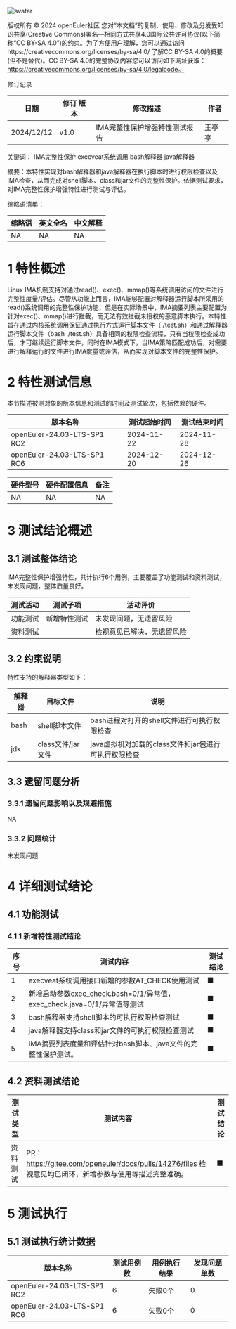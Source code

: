 ![avatar](../../images/openEuler.png)


版权所有 © 2024  openEuler社区
 您对“本文档”的复制、使用、修改及分发受知识共享(Creative Commons)署名—相同方式共享4.0国际公共许可协议(以下简称“CC BY-SA 4.0”)的约束。为了方便用户理解，您可以通过访问https://creativecommons.org/licenses/by-sa/4.0/ 了解CC BY-SA 4.0的概要 (但不是替代)。CC BY-SA 4.0的完整协议内容您可以访问如下网址获取：https://creativecommons.org/licenses/by-sa/4.0/legalcode。

修订记录

| 日期      | 修订   版本 | 修改描述                | 作者   |
| --------- | ----------- | ----------------------- | ------ |
| 2024/12/12 | v1.0        | IMA完整性保护增强特性测试报告 | 王亭亭 |

关键词： IMA完整性保护 execveat系统调用 bash解释器 java解释器

摘要：本特性实现对bash解释器和java解释器在执行脚本时进行权限检查以及IMA检查，从而完成对shell脚本、class和jar文件的完整性保护。依据测试要求，对IMA完整性保护增强特性进行测试与评估。


缩略语清单：

| 缩略语 | 英文全名 | 中文解释 |
| ------ | -------- | -------- |
|  NA      |    NA      |    NA      |

# 1     特性概述

Linux IMA机制支持对通过read()、exec()、mmap()等系统调用访问的文件进行完整性度量/评估。尽管从功能上而言，IMA能够配置对解释器运行脚本所采用的read()系统调用的完整性保护功能，但是在实际场景中，IMA摘要列表主要配置为针对exec()、mmap()进行拦截，而无法有效拦截未授权的恶意脚本执行。本特性旨在通过内核系统调用保证通过执行方式运行脚本文件（./test.sh）和通过解释器运行脚本文件（bash ./test.sh）具备相同的权限检查流程，只有当权限检查成功后，才可继续运行脚本文件，同时在IMA模式下，当IMA策略匹配成功后，对需要进行解释运行的文件进行IMA度量或评估，从而实现对脚本文件的完整性保护。

# 2     特性测试信息

本节描述被测对象的版本信息和测试的时间及测试轮次，包括依赖的硬件。

| 版本名称                    | 测试起始时间 | 测试结束时间 |
| --------------------------- | ------------ | ------------ |
| openEuler-24.03-LTS-SP1 RC2 | 2024-11-22   | 2024-11-28   |
| openEuler-24.03-LTS-SP1 RC6 | 2024-12-20   | 2024-12-26   |


| 硬件型号 | 硬件配置信息 | 备注 |
| -------- | ------------ | ---- |
|     NA     |    NA          |   NA   |

# 3     测试结论概述

## 3.1   测试整体结论

IMA完整性保护增强特性，共计执行6个用例，主要覆盖了功能测试和资料测试，未发现问题，整体质量良好。

| 测试活动 | 测试子项 | 活动评价 |
| ------- | -------- | ------- |
| 功能测试 | 新增特性测试 |  未发现问题，无遗留风险    |
| 资料测试 |         |    检视意见已解决，无遗留风险     |

## 3.2   约束说明

特性支持的解释器类型如下：

| **解释器** | **目标文件**      | **说明**                                             |
| ---------- | ----------------- | ---------------------------------------------------- |
| bash       | shell脚本文件     | bash进程对打开的shell文件进行可执行权限检查          |
| jdk        | class文件/jar文件 | java虚拟机对加载的class文件和jar包进行可执行权限检查 |

## 3.3   遗留问题分析

### 3.3.1 遗留问题影响以及规避措施

NA

### 3.3.2 问题统计

未发现问题

# 4 详细测试结论

## 4.1 功能测试

### 4.1.1 新增特性测试结论
| 序号 | 测试内容 | 测试结论 |
| ------- | ------- | -------- |
|    1     |   execveat系统调用接口新增的参数AT_CHECK使用测试      |    ■      |
|    2     |   新增启动参数exec_check.bash=0/1/异常值，exec_check.java=0/1/异常值等测试      |    ■      |
|    3     |   bash解释器支持shell脚本的可执行权限检查测试 |    ■      |
|    4     |   java解释器支持class和jar文件的可执行权限检查测试      |    ■      |
|    5     |   IMA摘要列表度量和评估针对bash脚本、java文件的完整性保护测试。      |    ■      |


## 4.2 资料测试结论
| 测试类型 | 测试内容 | 测试结论 |
| ------- | ------- | -------- |
|  资料测试 |  PR：https://gitee.com/openeuler/docs/pulls/14276/files 检视意见均已闭环，新增参数与使用等描述完整准确。      |      ■      |



# 5     测试执行

## 5.1   测试执行统计数据

| 版本名称                    | 测试用例数 | 用例执行结果       | 发现问题单数 |
| --------------------------- | ---------- | ------------------ | ------------ |
| openEuler-24.03-LTS-SP1 RC2 |   6        | 失败0个 | 0            |
| openEuler-24.03-LTS-SP1 RC6 |   6        | 失败0个 | 0            |
